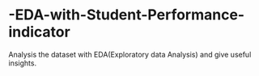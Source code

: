 # -EDA-with-Student-Performance-indicator
Analysis the dataset with EDA(Exploratory data Analysis) and give useful insights.

